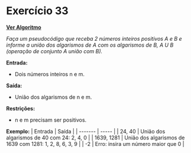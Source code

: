 # Exercício 33


[**Ver Algoritmo**](Algoritmo33.md)

*Faça um pseudocódigo que receba 2 números inteiros positivos A e B e informe a união dos algarismos de A com os algarismos de B, A U B (operação de conjunto A união com B).*

**Entrada:**
- Dois números inteiros n e m.

**Saída:**
- União dos algarismos de n e m.

**Restrições:**
- n e m precisam ser positivos.

**Exemplo:**
| Entrada | Saída |
| ------- | ----- |
| 24, 40 | União dos algarismos de 40 com 24: 2, 4, 0 |
| 1639, 1281 | União dos algarismos de 1639 com 1281: 1, 2, 8, 6, 3, 9 |
| -2 | Erro: insira um número maior que 0 |
